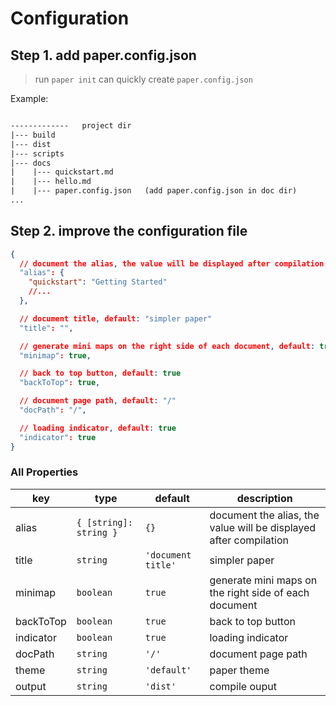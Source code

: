 # Configuration  

## Step 1. add paper.config.json  
> run `paper init` can quickly create `paper.config.json`

Example: 
```html  

-------------   project dir
|--- build
|--- dist
|--- scripts
|--- docs
|    |--- quickstart.md
|    |--- hello.md
|    |--- paper.config.json   (add paper.config.json in doc dir)
...
```
## Step 2. improve the configuration file


```json
{
  // document the alias, the value will be displayed after compilation, default: null
  "alias": {
    "quickstart": "Getting Started"
    //...
  },

  // document title, default: "simpler paper"
  "title": "",

  // generate mini maps on the right side of each document, default: true
  "minimap": true,

  // back to top button, default: true
  "backToTop": true,

  // document page path, default: "/"
  "docPath": "/",

  // loading indicator, default: true
  "indicator": true
}

```

### All Properties

| key | type | default | description |
| --- | --- | --- | --- |
| alias | `{ [string]: string }` | `{}` | document the alias, the value will be displayed after compilation |
| title | `string` | `'document title'` | simpler paper |
| minimap | `boolean` | `true` | generate mini maps on the right side of each document |
| backToTop | `boolean` | `true` | back to top button |
| indicator | `boolean` | `true` | loading indicator |
| docPath | `string` | `'/'` | document page path |
| theme | `string` | `'default'` | paper theme |
| output | `string` | `'dist'` | compile ouput |



